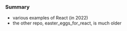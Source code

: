 ### Summary

* various examples of React (in 2022)
* the other repo, easter_eggs_for_react, is much older


